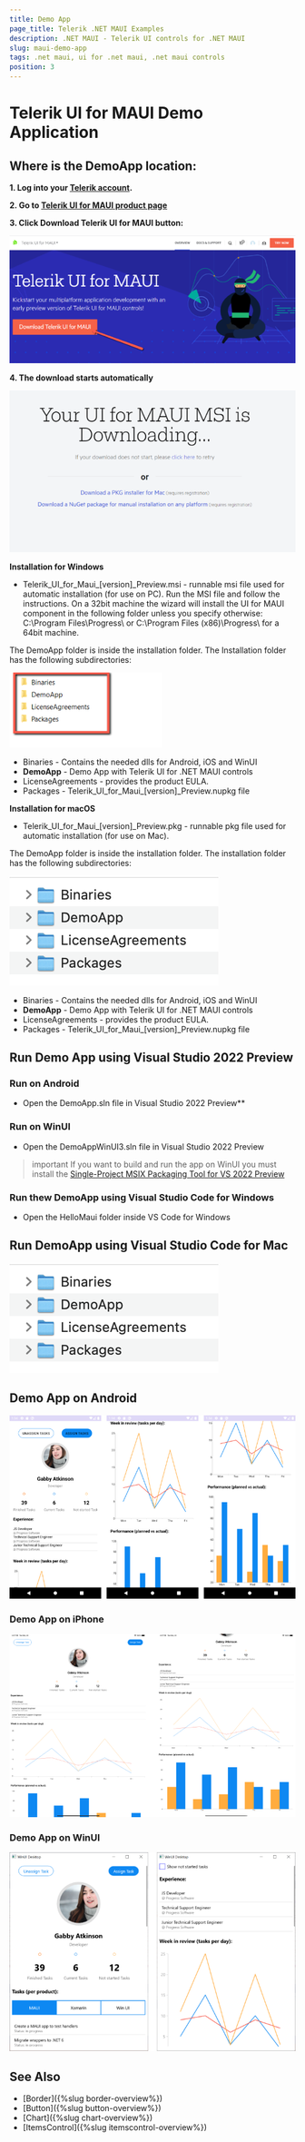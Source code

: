 ```yaml
---
title: Demo App
page_title: Telerik .NET MAUI Examples
description: .NET MAUI - Telerik UI controls for .NET MAUI
slug: maui-demo-app
tags: .net maui, ui for .net maui, .net maui controls
position: 3
---
```


#  Telerik UI for MAUI Demo Application

## Where is the DemoApp location:

**1. Log into your [Telerik account](https://www.telerik.com/account/).**

**2. Go to [Telerik UI for MAUI product page](https://www.telerik.com/maui-ui)**

**3. Click Download Telerik UI for MAUI button:**

![Telerik UI for .NET MAUI](images/download_maui.png)

**4. The download starts automatically**

![Telerik UI for .NET MAUI](images/downloading-maui.png)

**Installation for Windows**

* Telerik_UI_for_Maui_[version]_Preview.msi - runnable msi file used for automatic installation (for use on PC). Run the MSI file and follow the instructions. On a 32bit machine the wizard will install the UI for MAUI component in the following folder unless you specify otherwise: C:\Program Files\Progress\ or C:\Program Files (x86)\Progress\ for a 64bit machine.

The DemoApp folder is inside the installation folder. The Installation folder has the following subdirectories:

![Telerik UI for MAUI Installation Folder](images/telerik-ui-for-maui-installation-folder.png)

* Binaries - Contains the needed dlls for Android, iOS and WinUI
* **DemoApp** - Demo App with Telerik UI for .NET MAUI controls
* LicenseAgreements - provides the product EULA.
* Packages - Telerik_UI_for_Maui_[version]_Preview.nupkg file

**Installation for macOS**

* Telerik_UI_for_Maui_[version]_Preview.pkg - runnable pkg file used for automatic installation (for use on Mac).

The DemoApp folder is inside the installation folder. The installation folder has the following subdirectories:

![Telerik UI for MAUI Installation Folder](images/installation-macos.png)

* Binaries - Contains the needed dlls for Android, iOS and WinUI
* **DemoApp** - Demo App with Telerik UI for .NET MAUI controls
* LicenseAgreements - provides the product EULA.
* Packages - Telerik_UI_for_Maui_[version]_Preview.nupkg file

## Run Demo App using Visual Studio 2022 Preview

### Run on Android

* Open the DemoApp.sln file in Visual Studio 2022 Preview**

### Run on WinUI

* Open the DemoAppWinUI3.sln file in Visual Studio 2022 Preview

>important If you want to build and run the app on WinUI you must install the [Single-Project MSIX Packaging Tool for VS 2022 Preview](https://marketplace.visualstudio.com/items?itemName=ProjectReunion.MicrosoftSingleProjectMSIXPackagingToolsDev17)

### Run thew DemoApp using Visual Studio Code for Windows

* Open the HelloMaui folder inside VS Code for Windows

## Run DemoApp using Visual Studio Code for Mac


![Telerik UI for MAUI Installation Folder](images/installation-macos.png)

## Demo App on Android

![Telerik UI for .NET MAUI Demo Application](images/demo.png)

### Demo App on iPhone

![Telerik UI for .NET MAUI Demo Application](images/demo-ipad.png)

### Demo App on WinUI

![Telerik UI for .NET MAUI Demo Application](images/demo-winui.png)

## See Also

* [Border]({%slug border-overview%})
* [Button]({%slug button-overview%})
* [Chart]({%slug chart-overview%})
* [ItemsControl]({%slug itemscontrol-overview%})

